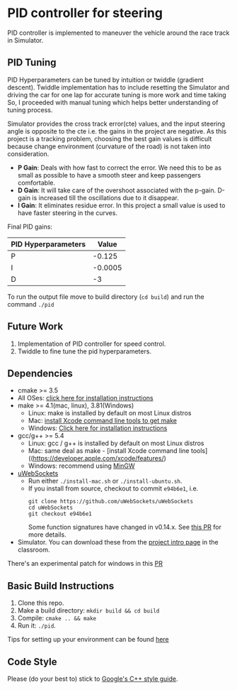 # PID controller for steering
PID controller is implemented to maneuver the vehicle around the race track in Simulator.

PID Tuning
---
PID Hyperparameters can be tuned by intuition or twiddle (gradient descent). Twiddle implementation has to include resetting the Simulator and driving the car for one lap for accurate tuning is more work and time taking So, I proceeded with manual tuning which helps better understanding of tuning process.

Simulator provides the cross track error(cte) values, and the input steering angle is opposite to the cte i.e. the gains in the project are negative.  As this project is a tracking problem, choosing the best gain values is difficult because change environment (curvature of the road) is not taken into consideration.

* **P Gain**: Deals with how fast to correct the error. We need this to be as small as possible to have a smooth steer and keep passengers comfortable.
* **D Gain**: It will take care of the overshoot associated with the p-gain. D-gain is increased till the oscillations due to it disappear.
* **I Gain**: It eliminates residue error. In this project a small value is used to have faster steering in the curves.  

Final PID gains:

| PID Hyperparameters | Value |
| --------------------| ------|
| P  | -0.125|
|I   |   -0.0005|
|D   | -3|

To run the output file move to build directory (`cd build`) and run the command
 `./pid`

## Future Work
1. Implementation of PID controller for speed control.
2. Twiddle to fine tune the pid hyperparameters.

## Dependencies

* cmake >= 3.5
 * All OSes: [click here for installation instructions](https://cmake.org/install/)
* make >= 4.1(mac, linux), 3.81(Windows)
  * Linux: make is installed by default on most Linux distros
  * Mac: [install Xcode command line tools to get make](https://developer.apple.com/xcode/features/)
  * Windows: [Click here for installation instructions](http://gnuwin32.sourceforge.net/packages/make.htm)
* gcc/g++ >= 5.4
  * Linux: gcc / g++ is installed by default on most Linux distros
  * Mac: same deal as make - [install Xcode command line tools]((https://developer.apple.com/xcode/features/)
  * Windows: recommend using [MinGW](http://www.mingw.org/)
* [uWebSockets](https://github.com/uWebSockets/uWebSockets)
  * Run either `./install-mac.sh` or `./install-ubuntu.sh`.
  * If you install from source, checkout to commit `e94b6e1`, i.e.
    ```
    git clone https://github.com/uWebSockets/uWebSockets
    cd uWebSockets
    git checkout e94b6e1
    ```
    Some function signatures have changed in v0.14.x. See [this PR](https://github.com/udacity/CarND-MPC-Project/pull/3) for more details.
* Simulator. You can download these from the [project intro page](https://github.com/udacity/self-driving-car-sim/releases) in the classroom.

There's an experimental patch for windows in this [PR](https://github.com/udacity/CarND-PID-Control-Project/pull/3)

## Basic Build Instructions

1. Clone this repo.
2. Make a build directory: `mkdir build && cd build`
3. Compile: `cmake .. && make`
4. Run it: `./pid`.

Tips for setting up your environment can be found [here](https://classroom.udacity.com/nanodegrees/nd013/parts/40f38239-66b6-46ec-ae68-03afd8a601c8/modules/0949fca6-b379-42af-a919-ee50aa304e6a/lessons/f758c44c-5e40-4e01-93b5-1a82aa4e044f/concepts/23d376c7-0195-4276-bdf0-e02f1f3c665d)

## Code Style

Please (do your best to) stick to [Google's C++ style guide](https://google.github.io/styleguide/cppguide.html).
